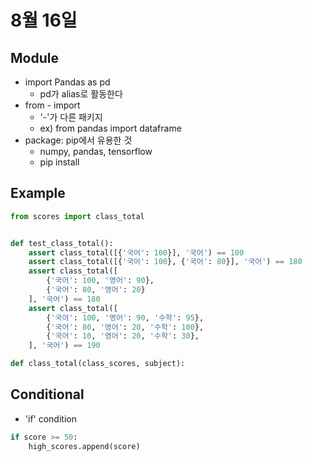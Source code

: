 # 8월 16일

## Module
* import Pandas as pd
    * pd가 alias로 활동한다
* from - import
    * '-'가 다른 패키지
    * ex) from pandas import dataframe
* package: pip에서 유용한 것
    * numpy, pandas, tensorflow
    * pip install

## Example
```py 
from scores import class_total


def test_class_total():
    assert class_total([{'국어': 100}], '국어') == 100
    assert class_total([{'국어': 100}, {'국어': 80}], '국어') == 180
    assert class_total([
        {'국어': 100, '영어': 90},
        {'국어': 80, '영어': 20}
    ], '국어') == 180
    assert class_total([
        {'국어': 100, '영어': 90, '수학': 95},
        {'국어': 80, '영어': 20, '수학': 100},
        {'국어': 10, '영어': 20, '수학': 30},
    ], '국어') == 190
```
```py
def class_total(class_scores, subject):
```

## Conditional
* 'if' condition
```py
if score >= 50:
    high_scores.append(score)
```
